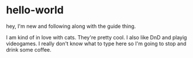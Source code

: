 # hello-world
hey, I'm new and following along with the guide thing.


I am kind of in love with cats. They're pretty cool. I also like DnD and playig videogames.
I really don't know what to type here so I'm going to stop and drink some coffee. 

